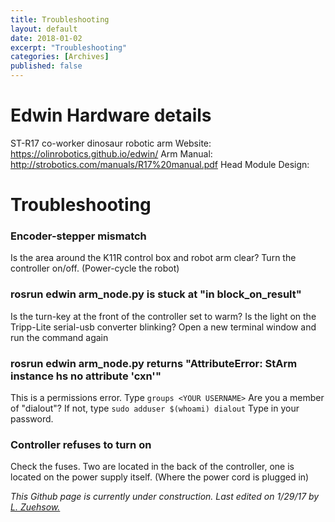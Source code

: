 ```yaml
---
title: Troubleshooting
layout: default
date: 2018-01-02
excerpt: "Troubleshooting"
categories: [Archives]
published: false
---
```



# Edwin Hardware details

ST-R17 co-worker dinosaur robotic arm
Website: https://olinrobotics.github.io/edwin/
Arm Manual: http://strobotics.com/manuals/R17%20manual.pdf
Head Module Design: 


# Troubleshooting

### Encoder-stepper mismatch

 Is the area around the K11R control box and robot arm clear?
 Turn the controller on/off. (Power-cycle the robot)

### rosrun edwin arm_node.py is stuck at "in block_on_result"

 Is the turn-key at the front of the controller set to warm?
 Is the light on the Tripp-Lite serial-usb converter blinking?
 Open a new terminal window and run the command again
 
### rosrun edwin arm_node.py returns "AttributeError: StArm instance hs no attribute 'cxn'"

  This is a permissions error.
  Type `groups <YOUR USERNAME>`
  Are you a member of "dialout"?
  If not, type `sudo adduser $(whoami) dialout`
  Type in your password.

### Controller refuses to turn on

 Check the fuses. Two are located in the back of the controller, one is located on the power supply itself. (Where the power cord is plugged in)
 
*This Github page is currently under construction. Last edited on 1/29/17 by [L. Zuehsow.](https://github.com/Oktober13)*
